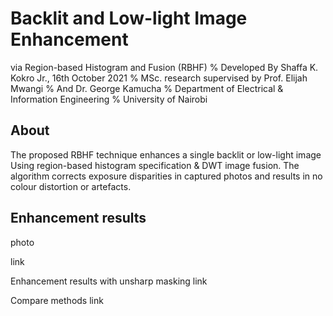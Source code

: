 # Backlit and Low-light Image Enhancement
via Region-based Histogram and Fusion (RBHF)
% Developed By Shaffa K. Kokro Jr., 16th October 2021
% MSc. research supervised by Prof. Elijah Mwangi 
% And Dr. George Kamucha
% Department of Electrical & Information Engineering
% University of Nairobi

## About
The proposed RBHF technique enhances a single backlit or low-light image
Using region-based histogram specification & DWT image fusion. The algorithm corrects exposure disparities in captured photos and results in no colour distortion or artefacts.

## Enhancement results
photo

link

Enhancement results with unsharp masking
link

Compare methods
link

